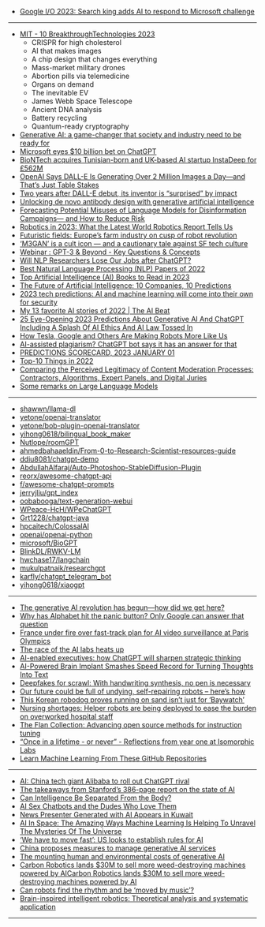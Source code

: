 

- [Google I/O 2023: Search king adds AI to respond to Microsoft challenge](https://www.reuters.com/technology/google-expected-unveil-its-answer-microsofts-ai-search-challenge-2023-05-10/)

----------------

- [MIT - 10 BreakthroughTechnologies 2023](https://www.technologyreview.com/2023/01/09/1066394/10-breakthrough-technologies-2023/)
  - CRISPR for high cholesterol
  - AI that makes images
  - A chip design that changes everything
  - Mass-market military drones
  - Abortion pills via telemedicine
  - Organs on demand
  - The inevitable EV
  - James Webb Space Telescope
  - Ancient DNA analysis
  - Battery recycling
  - Quantum-ready cryptography
- [Generative AI: a game-changer that society and industry need to be ready for](https://www.weforum.org/agenda/2023/01/davos23-generative-ai-a-game-changer-industries-and-society-code-developers/)
- [Microsoft eyes $10 billion bet on ChatGPT](https://www.semafor.com/article/01/09/2023/microsoft-eyes-10-billion-bet-on-chatgpt)
- [BioNTech acquires Tunisian-born and UK-based AI startup InstaDeep for £562M](https://techcrunch.com/2023/01/10/biontech-acquires-tunisian-born-and-u-k-based-ai-startup-instadeep-for-562m/)
- [OpenAI Says DALL-E Is Generating Over 2 Million Images a Day—and That’s Just Table Stakes](https://singularityhub.com/2022/10/03/openai-says-dall-e-is-generating-over-2-million-images-a-day-and-thats-just-table-stakes/)
- [Two years after DALL-E debut, its inventor is “surprised” by impact](https://venturebeat.com/ai/two-years-after-dall-e-debut-its-inventor-is-surprised-by-impact/)
- [Unlocking de novo antibody design with generative artificial intelligence](https://www.biorxiv.org/content/10.1101/2023.01.08.523187v1)
- [Forecasting Potential Misuses of Language Models for Disinformation Campaigns— and How to Reduce Risk](https://openai.com/blog/forecasting-misuse/)
- [Robotics in 2023: What the Latest World Robotics Report Tells Us](https://blog.robotiq.com/robotics-in-2023-what-the-latest-world-robotics-report-tells-us)
- [Futuristic fields: Europe’s farm industry on cusp of robot revolution](https://robohub.org/futuristic-fields-europes-farm-industry-on-cusp-of-robot-revolution/)
- [‘M3GAN’ is a cult icon — and a cautionary tale against SF tech culture](https://www.sfgate.com/streaming/article/sf-tech-inspires-m3gan-movie-17670198.php)
- [Webinar : GPT-3 & Beyond - Key Questions & Concepts](https://learn.stanford.edu/WBN-AI-GPT3-and-beyond-registration-2023-01-18.html)
- [Will NLP Researchers Lose Our Jobs after ChatGPT?](https://www.reddit.com/r/MachineLearning/comments/1060gfk/d_will_nlp_researchers_lose_our_jobs_after_chatgpt/)
- [Best Natural Language Processing (NLP) Papers of 2022](https://txt.cohere.ai/best-nlp-research-papers-2022/)
- [Top Artificial Intelligence (AI) Books to Read in 2023](https://www.marktechpost.com/2023/01/02/top-artificial-intelligence-ai-books-to-read-in-2022-2023/)
- [The Future of Artificial Intelligence: 10 Companies, 10 Predictions](https://finance.yahoo.com/news/future-artificial-intelligence-10-companies-143034800.html)
- [2023 tech predictions: AI and machine learning will come into their own for security](https://www.scmagazine.com/feature/emerging-technology/2023-tech-predictions-ai-and-machine-learning-wicome-into-their-own-for-security)
- [My 13 favorite AI stories of 2022 | The AI Beat](https://venturebeat.com/ai/my-13-favorite-ai-stories-in-2022-the-ai-beat/)
- [25 Eye-Opening 2023 Predictions About Generative AI And ChatGPT Including A Splash Of AI Ethics And AI Law Tossed In](https://www.forbes.com/sites/lanceeliot/2022/12/29/twenty-five-eye-opening-2023-predictions-about-generative-ai-and-chatgpt-including-a-splash-of-ai-ethics-and-ai-law-tossed-in/)
- [How Tesla, Google and Others Are Making Robots More Like Us](https://www.cnet.com/science/how-tesla-google-and-other-tech-companies-are-making-robots-more-like-us/)
- [AI-assisted plagiarism? ChatGPT bot says it has an answer for that](https://www.theguardian.com/technology/2022/dec/31/ai-assisted-plagiarism-chatgpt-bot-says-it-has-an-answer-for-that)
- [PREDICTIONS SCORECARD, 2023 JANUARY 01](https://rodneybrooks.com/predictions-scorecard-2023-january-01/)
- [Top-10 Things in 2022](https://anima-ai.org/2022/12/31/top-10-things-in-2022/)
- [Comparing the Perceived Legitimacy of Content
Moderation Processes: Contractors, Algorithms, Expert
Panels, and Digital Juries](https://hci.stanford.edu/publications/2022/ComparingPerceivedLegitimacy.pdf)
- [Some remarks on Large Language Models](https://gist.github.com/yoavg/59d174608e92e845c8994ac2e234c8a9)

----------------

- [shawwn/llama-dl](https://github.com/shawwn/llama-dl)
- [yetone/openai-translator](https://github.com/yetone/openai-translator)
- [yetone/bob-plugin-openai-translator](https://github.com/yetone/bob-plugin-openai-translator)
- [yihong0618/bilingual_book_maker](https://github.com/yihong0618/bilingual_book_maker)
- [Nutlope/roomGPT](https://github.com/Nutlope/roomGPT)
- [ahmedbahaaeldin/From-0-to-Research-Scientist-resources-guide](https://github.com/ahmedbahaaeldin/From-0-to-Research-Scientist-resources-guide)
- [ddiu8081/chatgpt-demo](https://github.com/ddiu8081/chatgpt-demo)
- [AbdullahAlfaraj/Auto-Photoshop-StableDiffusion-Plugin](https://github.com/AbdullahAlfaraj/Auto-Photoshop-StableDiffusion-Plugin)
- [reorx/awesome-chatgpt-api](https://github.com/reorx/awesome-chatgpt-api)
- [f/awesome-chatgpt-prompts](https://github.com/f/awesome-chatgpt-prompts)
- [jerryjliu/gpt_index](https://github.com/jerryjliu/gpt_index)
- [oobabooga/text-generation-webui](https://github.com/oobabooga/text-generation-webui)
- [WPeace-HcH/WPeChatGPT](https://github.com/WPeace-HcH/WPeChatGPT)
- [Grt1228/chatgpt-java](https://github.com/Grt1228/chatgpt-java)
- [hpcaitech/ColossalAI](https://github.com/hpcaitech/ColossalAI)
- [openai/openai-python](https://github.com/openai/openai-python)
- [microsoft/BioGPT](https://github.com/microsoft/BioGPT)
- [BlinkDL/RWKV-LM](https://github.com/BlinkDL/RWKV-LM)
- [hwchase17/langchain](https://github.com/hwchase17/langchain)
- [mukulpatnaik/researchgpt](https://github.com/mukulpatnaik/researchgpt)
- [karfly/chatgpt_telegram_bot](https://github.com/karfly/chatgpt_telegram_bot)
- [yihong0618/xiaogpt](https://github.com/yihong0618/xiaogpt)


----------

- [The generative AI revolution has begun—how did we get here?](https://arstechnica.com/gadgets/2023/01/the-generative-ai-revolution-has-begun-how-did-we-get-here/)
- [Why has Alphabet hit the panic button? Only Google can answer that question](https://www.theguardian.com/commentisfree/2023/jan/28/why-has-alphabet-hit-the-panic-button-only-google-can-answer-that-question)
- [France under fire over fast-track plan for AI video surveillance at Paris Olympics](https://www.theguardian.com/world/2023/jan/31/france-paris-olympics-ai-video-surveillance-law)
- [The race of the AI labs heats up](https://www.economist.com/business/2023/01/30/the-race-of-the-ai-labs-heats-up)
- [AI-enabled executives: how ChatGPT will sharpen strategic thinking](https://www.imd.org/ibyimd/innovation/ai-enabled-executives-how-chatgpt-will-sharpen-strategic-thinking/)
- [AI-Powered Brain Implant Smashes Speed Record for Turning Thoughts Into Text](https://singularityhub.com/2023/01/31/ai-powered-brain-implant-smashes-speed-record-for-turning-thoughts-into-text/)
- [Deepfakes for scrawl: With handwriting synthesis, no pen is necessary](https://arstechnica.com/information-technology/2023/01/computer-generated-handwriting-demo-offers-deepfakes-for-scrawl/)
- [Our future could be full of undying, self-repairing robots – here’s how](https://robohub.org/our-future-could-be-full-of-undying-self-repairing-robots-heres-how/)
- [This Korean robodog proves running on sand isn’t just for ‘Baywatch’](https://www.popsci.com/technology/dog-robot-multiterrain/)
- [Nursing shortages: Helper robots are being deployed to ease the burden on overworked hospital staff](https://www.euronews.com/next/2023/02/01/nursing-shortages-helper-robots-are-being-deployed-to-ease-the-burden-on-overworked-hospit)
- [The Flan Collection: Advancing open source methods for instruction tuning](https://ai.googleblog.com/2023/02/the-flan-collection-advancing-open.html)
- [“Once in a lifetime - or never” - Reflections from year one at Isomorphic Labs](https://www.isomorphiclabs.com/articles/once-in-a-lifetime-or-never-reflections-from-year-one-at-isomorphic-labs)
- [Learn Machine Learning From These GitHub Repositories](https://www.kdnuggets.com/2023/01/learn-machine-learning-github-repositories.html)

-------------------------
- [AI: China tech giant Alibaba to roll out ChatGPT rival](https://cur.at/uzBC0zN?m=web)
- [The takeaways from Stanford’s 386-page report on the state of AI](https://cur.at/XY5dgw8?m=web)
- [Can Intelligence Be Separated From the Body?](https://cur.at/Aieww3t?m=web)
- [AI Sex Chatbots and the Dudes Who Love Them](https://cur.at/KacwxsZ?m=web)
- [News Presenter Generated with AI Appears in Kuwait](https://cur.at/K2T2HW8?m=web)
- [AI In Space: The Amazing Ways Machine Learning Is Helping To Unravel The Mysteries Of The Universe](https://cur.at/DocwqIP?m=web)
- [‘We have to move fast’: US looks to establish rules for AI](https://cur.at/C9PLus7?m=web)
- [China proposes measures to manage generative AI services](https://cur.at/1cXAD1l?m=web)
- [The mounting human and environmental costs of generative AI](https://cur.at/WmKWD5z?m=web)
- [Carbon Robotics lands $30M to sell more weed-destroying machines powered by AICarbon Robotics lands $30M to sell more weed-destroying machines powered by AI](https://cur.at/5VkJLOf?m=web)
- [Can robots find the rhythm and be ‘moved by music’?](https://cur.at/deVgkzQ?m=web)
- [Brain-inspired intelligent robotics: Theoretical analysis and systematic application](https://cur.at/h0hqW0V?m=web)





-----------------------
